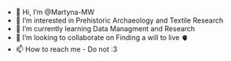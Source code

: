 - 👋 Hi, I’m @Martyna-MW
- 👀 I’m interested in Prehistoric Archaeology and Textile Research
- 🌱 I’m currently learning Data Managment and Research
- 💞️ I’m looking to collaborate on Finding a will to live 🫀
- 📫 How to reach me - Do not :3

<!---
Martyna-MW/Martyna-MW is a ✨ special ✨ repository because its `README.md` (this file) appears on your GitHub profile.
You can click the Preview link to take a look at your changes.
--->
